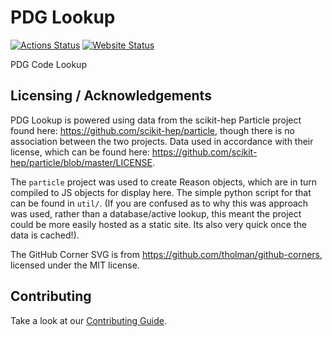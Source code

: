 # PDG Lookup

[![Actions Status](https://github.com/CrossR/pdg-lookup/workflows/CI/badge.svg)](https://github.com/CrossR/pdg-lookup/actions)
[![Website Status](https://img.shields.io/website?url=https%3A%2F%2Fcrossr.github.io%2Fpdg-lookup%2F)](https://crossr.github.io/pdg-lookup/)

PDG Code Lookup

## Licensing / Acknowledgements

PDG Lookup is powered using data from the scikit-hep Particle project found
here: https://github.com/scikit-hep/particle, though there is no association
between the two projects. Data used in accordance with their license, which
can be found here: https://github.com/scikit-hep/particle/blob/master/LICENSE.

The `particle` project was used to create Reason objects, which are in turn
compiled to JS objects for display here. The simple python script for that
can be found in `util/`. (If you are confused as to why this was approach
was used, rather than a database/active lookup, this meant the project
could be more easily hosted as a static site. Its also very quick once the
data is cached!).

The GitHub Corner SVG is from https://github.com/tholman/github-corners,
licensed under the MIT license.

## Contributing

Take a look at our [Contributing Guide](CONTRIBUTING.md).
